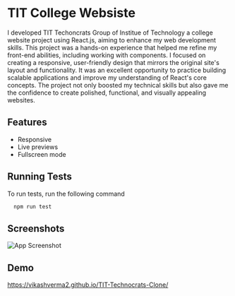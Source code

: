 
# TIT College Websiste


I developed TIT Techoncrats Group of Institue of Technology  a college website project using React.js, aiming to enhance my web development skills. This project was a hands-on experience that helped me refine my front-end abilities, including working with components. I focused on creating a responsive, user-friendly design that mirrors the original site's layout and functionality. It was an excellent opportunity to practice building scalable applications and improve my understanding of React's core concepts. The project not only boosted my technical skills but also gave me the confidence to create polished, functional, and visually appealing websites.


## Features

- Responsive
- Live previews
- Fullscreen mode



## Running Tests

To run tests, run the following command

```bash
  npm run test
```


## Screenshots

![App Screenshot](https://blogger.googleusercontent.com/img/b/R29vZ2xl/AVvXsEiG7MxjERF1EF3Jpz_byGWbxqlI4mEx_VfofGZEoEdBq88JZHfD4b_8l8UMflxj168R2bB16fiGX9QNKKxARK_3grrCRg8X13LlXFXEiN7pkPn9UstejPvBXVYJgzpEMNK6yo0dCDc_7hp692I3BwzIuDVaYJRk2I_Qa4jpAu1GyR6oIDcNf7v7t5BL/s1920/Screenshot%20(1).png)


## Demo



https://vikashverma2.github.io/TIT-Technocrats-Clone/
